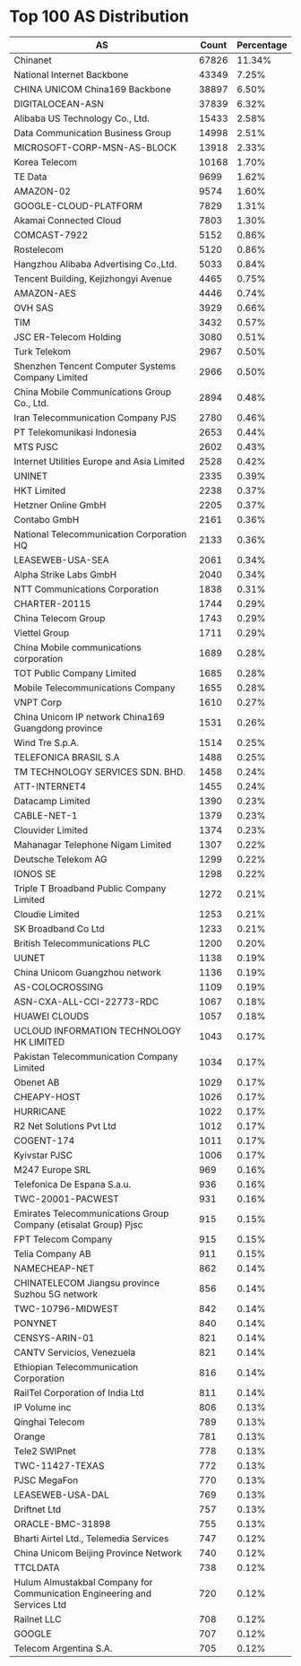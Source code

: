 # Top 100 AS Distribution
| AS | Count | Percentage |
|----|----|----|
| Chinanet | 67826 | 11.34% |
| National Internet Backbone | 43349 | 7.25% |
| CHINA UNICOM China169 Backbone | 38897 | 6.50% |
| DIGITALOCEAN-ASN | 37839 | 6.32% |
| Alibaba US Technology Co., Ltd. | 15433 | 2.58% |
| Data Communication Business Group | 14998 | 2.51% |
| MICROSOFT-CORP-MSN-AS-BLOCK | 13918 | 2.33% |
| Korea Telecom | 10168 | 1.70% |
| TE Data | 9699 | 1.62% |
| AMAZON-02 | 9574 | 1.60% |
| GOOGLE-CLOUD-PLATFORM | 7829 | 1.31% |
| Akamai Connected Cloud | 7803 | 1.30% |
| COMCAST-7922 | 5152 | 0.86% |
| Rostelecom | 5120 | 0.86% |
| Hangzhou Alibaba Advertising Co.,Ltd. | 5033 | 0.84% |
| Tencent Building, Kejizhongyi Avenue | 4465 | 0.75% |
| AMAZON-AES | 4446 | 0.74% |
| OVH SAS | 3929 | 0.66% |
| TIM | 3432 | 0.57% |
| JSC ER-Telecom Holding | 3080 | 0.51% |
| Turk Telekom | 2967 | 0.50% |
| Shenzhen Tencent Computer Systems Company Limited | 2966 | 0.50% |
| China Mobile Communications Group Co., Ltd. | 2894 | 0.48% |
| Iran Telecommunication Company PJS | 2780 | 0.46% |
| PT Telekomunikasi Indonesia | 2653 | 0.44% |
| MTS PJSC | 2602 | 0.43% |
| Internet Utilities Europe and Asia Limited | 2528 | 0.42% |
| UNINET | 2335 | 0.39% |
| HKT Limited | 2238 | 0.37% |
| Hetzner Online GmbH | 2205 | 0.37% |
| Contabo GmbH | 2161 | 0.36% |
| National Telecommunication Corporation HQ | 2133 | 0.36% |
| LEASEWEB-USA-SEA | 2061 | 0.34% |
| Alpha Strike Labs GmbH | 2040 | 0.34% |
| NTT Communications Corporation | 1838 | 0.31% |
| CHARTER-20115 | 1744 | 0.29% |
| China Telecom Group | 1743 | 0.29% |
| Viettel Group | 1711 | 0.29% |
| China Mobile communications corporation | 1689 | 0.28% |
| TOT Public Company Limited | 1685 | 0.28% |
| Mobile Telecommunications Company | 1655 | 0.28% |
| VNPT Corp | 1610 | 0.27% |
| China Unicom IP network China169 Guangdong province | 1531 | 0.26% |
| Wind Tre S.p.A. | 1514 | 0.25% |
| TELEFONICA BRASIL S.A | 1488 | 0.25% |
| TM TECHNOLOGY SERVICES SDN. BHD. | 1458 | 0.24% |
| ATT-INTERNET4 | 1455 | 0.24% |
| Datacamp Limited | 1390 | 0.23% |
| CABLE-NET-1 | 1379 | 0.23% |
| Clouvider Limited | 1374 | 0.23% |
| Mahanagar Telephone Nigam Limited | 1307 | 0.22% |
| Deutsche Telekom AG | 1299 | 0.22% |
| IONOS SE | 1298 | 0.22% |
| Triple T Broadband Public Company Limited | 1272 | 0.21% |
| Cloudie Limited | 1253 | 0.21% |
| SK Broadband Co Ltd | 1233 | 0.21% |
| British Telecommunications PLC | 1200 | 0.20% |
| UUNET | 1138 | 0.19% |
| China Unicom Guangzhou network | 1136 | 0.19% |
| AS-COLOCROSSING | 1109 | 0.19% |
| ASN-CXA-ALL-CCI-22773-RDC | 1067 | 0.18% |
| HUAWEI CLOUDS | 1057 | 0.18% |
| UCLOUD INFORMATION TECHNOLOGY HK LIMITED | 1043 | 0.17% |
| Pakistan Telecommunication Company Limited | 1034 | 0.17% |
| Obenet AB | 1029 | 0.17% |
| CHEAPY-HOST | 1026 | 0.17% |
| HURRICANE | 1022 | 0.17% |
| R2 Net Solutions Pvt Ltd | 1012 | 0.17% |
| COGENT-174 | 1011 | 0.17% |
| Kyivstar PJSC | 1006 | 0.17% |
| M247 Europe SRL | 969 | 0.16% |
| Telefonica De Espana S.a.u. | 936 | 0.16% |
| TWC-20001-PACWEST | 931 | 0.16% |
| Emirates Telecommunications Group Company (etisalat Group) Pjsc | 915 | 0.15% |
| FPT Telecom Company | 915 | 0.15% |
| Telia Company AB | 911 | 0.15% |
| NAMECHEAP-NET | 862 | 0.14% |
| CHINATELECOM Jiangsu province Suzhou 5G network | 856 | 0.14% |
| TWC-10796-MIDWEST | 842 | 0.14% |
| PONYNET | 840 | 0.14% |
| CENSYS-ARIN-01 | 821 | 0.14% |
| CANTV Servicios, Venezuela | 821 | 0.14% |
| Ethiopian Telecommunication Corporation | 816 | 0.14% |
| RailTel Corporation of India Ltd | 811 | 0.14% |
| IP Volume inc | 806 | 0.13% |
| Qinghai Telecom | 789 | 0.13% |
| Orange | 781 | 0.13% |
| Tele2 SWIPnet | 778 | 0.13% |
| TWC-11427-TEXAS | 772 | 0.13% |
| PJSC MegaFon | 770 | 0.13% |
| LEASEWEB-USA-DAL | 769 | 0.13% |
| Driftnet Ltd | 757 | 0.13% |
| ORACLE-BMC-31898 | 755 | 0.13% |
| Bharti Airtel Ltd., Telemedia Services | 747 | 0.12% |
| China Unicom Beijing Province Network | 740 | 0.12% |
| TTCLDATA | 738 | 0.12% |
| Hulum Almustakbal Company for Communication Engineering and Services Ltd | 720 | 0.12% |
| Railnet LLC | 708 | 0.12% |
| GOOGLE | 707 | 0.12% |
| Telecom Argentina S.A. | 705 | 0.12% |
